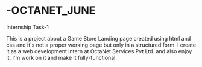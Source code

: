 # -OCTANET_JUNE
Internship Task-1

This is a project about a Game Store Landing page created using html and css and it's not a proper working page but only in a structured form.
I create it as a web development intern at OctaNet Services Pvt Ltd. and also enjoy it.
I'm work on it and make it fully-functional.
